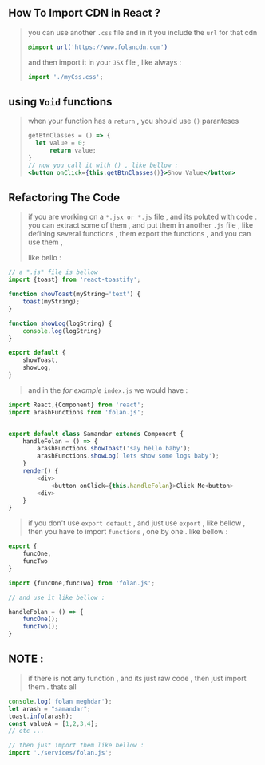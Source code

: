 ## How To Import CDN in React ?

> you can use another `.css` file and in it you include the `url` for that cdn
>
> ```css
> @import url('https://www.folancdn.com')
> ```
>
> and then import it in your `JSX` file , like always :
>
> ```jsx
> import './myCss.css';
> ```

## using `Void` functions

> when your function has a `return` , you should use `()` paranteses
>
> ```jsx
> getBtnClasses = () => {
> 	let value = 0;
>     	return value;
> }
> // now you call it with () , like bellow :
> <button onClick={this.getBtnClasses()}>Show Value</button>
> ```

## Refactoring The Code

> if you are working on a `*.jsx or *.js` file , and its poluted with code . you can extract some of them , and put them in another `.js` file , like defining several functions , them export the functions , and you can use them ,
>
> like bello :

```javascript
// a ".js" file is bellow
import {toast} from 'react-toastify';

function showToast(myString='text') {
    toast(myString);
}

function showLog(logString) {
    console.log(logString)
}

export default {
    showToast,
    showLog,
}
```

> and in the *for example* `index.js` we would have :

```javascript
import React,{Component} from 'react';
import arashFunctions from 'folan.js';


export default class Samandar extends Component {
    handleFolan = () => {
        arashFunctions.showToast('say hello baby');
        arashFunctions.showLog('lets show some logs baby');
    }
    render() {
        <div>
            <button onClick={this.handleFolan}>Click Me<button>
        <div>
    }
}
```

> if you don't use `export default` , and just use `export` , like bellow , then you have to import `functions` , one by one . like bellow :

```javascript
export {
	funcOne,
    funcTwo
}
```

```javascript
import {funcOne,funcTwo} from 'folan.js';

// and use it like bellow :

handleFolan = () => {
    funcOne();
    funcTwo();
}
```

## NOTE :

> if there is not any function , and its just raw code , then just import them . thats all

```javascript
console.log('folan meghdar');
let arash = "samandar";
toast.info(arash);
const valueA = [1,2,3,4];
// etc ...

// then just import them like bellow :
import './services/folan.js';
```

